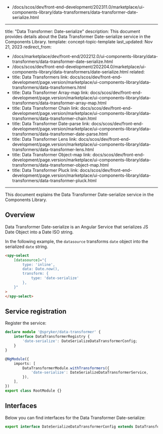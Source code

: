   - /docs/scos/dev/front-end-development/202311.0/marketplace/ui-components-library/data-transformers/data-transformer-date-serialize.html
---
title: "Data Transformer: Date-serialize"
description: This document provides details about the Data Transformer Date-serialize service in the Components Library.
template: concept-topic-template
last_updated: Nov 21, 2023
redirect_from:
  - /docs/marketplace/dev/front-end/202212.0/ui-components-library/data-transformers/data-transformer-date-serialize.html
  - /docs/scos/dev/front-end-development/202204.0/marketplace/ui-components-library/data-transformers/date-serialize.html
related:
  - title: Data Transformers
    link: docs/scos/dev/front-end-development/page.version/marketplace/ui-components-library/data-transformers/data-transformers.html
  - title: Data Transformer Array-map
    link: docs/scos/dev/front-end-development/page.version/marketplace/ui-components-library/data-transformers/data-transformer-array-map.html
  - title: Data Transformer Chain
    link: docs/scos/dev/front-end-development/page.version/marketplace/ui-components-library/data-transformers/data-transformer-chain.html
  - title: Data Transformer Date-parse
    link: docs/scos/dev/front-end-development/page.version/marketplace/ui-components-library/data-transformers/data-transformer-date-parse.html
  - title: Data Transformer Lens
    link: docs/scos/dev/front-end-development/page.version/marketplace/ui-components-library/data-transformers/data-transformer-lens.html
  - title: Data Transformer Object-map
    link: docs/scos/dev/front-end-development/page.version/marketplace/ui-components-library/data-transformers/data-transformer-object-map.html
  - title: Data Transformer Pluck
    link: docs/scos/dev/front-end-development/page.version/marketplace/ui-components-library/data-transformers/data-transformer-pluck.html
---

This document explains the Data Transformer Date-serialize service in the Components Library.

## Overview

Data Transformer Date-serialize is an Angular Service that serializes JS Date Object into a Date ISO string.

In the following example, the `datasource` transforms `date` object into the serialized `date` string.

```html
<spy-select
    [datasource]="{
        type: 'inline',
        data: Date.now(),
        transform: {
            type: 'date-serialize'
        },
    }"
>
</spy-select>
```

## Service registration

Register the service:

```ts
declare module '@spryker/data-transformer' {
    interface DataTransformerRegistry {
        'date-serialize': DateSerializeDataTransformerConfig;
    }
}

@NgModule({
    imports: [
        DataTransformerModule.withTransformers({
            'date-serialize': DateSerializeDataTransformerService,
        }),
    ],
})
export class RootModule {}
```

## Interfaces

Below you can find interfaces for the Data Transformer Date-serialize:

```ts
export interface DateSerializeDataTransformerConfig extends DataTransformerConfig {}
```
